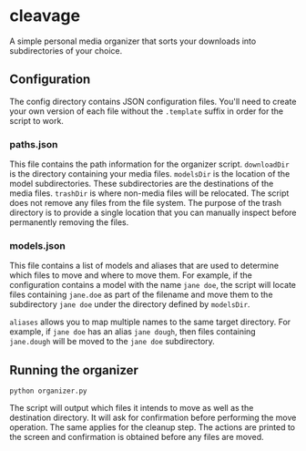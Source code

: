 # cleavage
A simple personal media organizer that sorts your downloads into subdirectories of your choice.

## Configuration
The config directory contains JSON configuration files. You'll need to create your own version of each file without the `.template` suffix in order for the script to work.

### paths.json
This file contains the path information for the organizer script.
`downloadDir` is the directory containing your media files.
`modelsDir` is the location of the model subdirectories. These subdirectories are the destinations of the media files.
`trashDir` is where non-media files will be relocated.
The script does not remove any files from the file system. The purpose of the trash directory is to provide a single location that you can manually inspect before permanently removing the files.

### models.json
This file contains a list of models and aliases that are used to determine which files to move and where to move them. For example, if the configuration contains a model with the name `jane doe`, the script will locate files containing `jane.doe` as part of the filename and move them to the subdirectory `jane doe` under the directory defined by `modelsDir`.

`aliases` allows you to map multiple names to the same target directory. For example, if `jane doe` has an alias `jane dough`, then files containing `jane.dough` will be moved to the `jane doe` subdirectory.

## Running the organizer
```
python organizer.py
```
The script will output which files it intends to move as well as the destination directory. It will ask for confirmation before performing the move operation. The same applies for the cleanup step. The actions are printed to the screen and confirmation is obtained before any files are moved.
